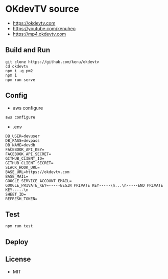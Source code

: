 # OKdevTV source

* https://okdevtv.com
* https://youtube.com/kenuheo
* https://mp4.okdevtv.com

## Build and Run
```
git clone https://github.com/kenu/okdevtv
cd okdevtv
npm i -g pm2
npm i
npm run serve
```

## Config
* aws configure
```
aws configure
```
* .env
```
DB_USER=devuser
DB_PASS=devpass
DB_NAME=devdb
FACEBOOK_API_KEY=
FACEBOOK_API_SECRET=
GITHUB_CLIENT_ID=
GITHUB_CLIENT_SECRET=
SLACK_HOOK_URL=
BASE_URL=https://okdevtv.com
BASE_MAIL=
GOOGLE_SERVICE_ACCOUNT_EMAIL=
GOOGLE_PRIVATE_KEY=-----BEGIN PRIVATE KEY-----\n...\n-----END PRIVATE KEY-----\n
SHEET_ID=
REFRESH_TOKEN=
```

## Test
`npm run test`

## Deploy

## License
* MIT
